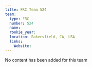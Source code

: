 ```yaml
---
title: FRC Team 524
team:
  type: FRC
  number: 524
  name: 
  rookie_year: 
  location: Bakersfield, CA, USA
  links:
    Website: 
---
```

No content has been added for this team